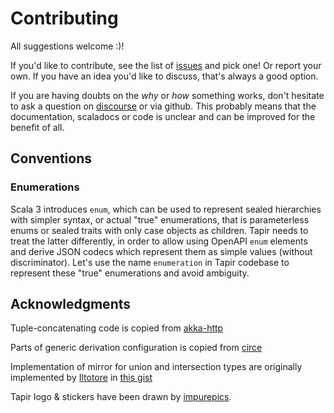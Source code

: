 # Contributing

All suggestions welcome :)!

If you'd like to contribute, see the list of [issues](https://github.com/softwaremill/tapir/issues) and pick one!
Or report your own. If you have an idea you'd like to discuss, that's always a good option.

If you are having doubts on the _why_ or _how_ something works, don't hesitate to ask a question on
[discourse](https://softwaremill.community/c/tapir) or via github. This probably means that the documentation, scaladocs or
code is unclear and can be improved for the benefit of all.

## Conventions

### Enumerations

Scala 3 introduces `enum`, which can be used to represent sealed hierarchies with simpler syntax, or actual "true" enumerations,
that is parameterless enums or sealed traits with only case objects as children. Tapir needs to treat the latter differently,
in order to allow using OpenAPI `enum` elements and derive JSON codecs which represent them as simple values (without discriminator).
Let's use the name `enumeration` in Tapir codebase to represent these "true" enumerations and avoid ambiguity.

## Acknowledgments

Tuple-concatenating code is copied from [akka-http](https://github.com/akka/akka-http/blob/master/akka-http/src/main/scala/akka/http/scaladsl/server/util/TupleOps.scala)

Parts of generic derivation configuration is copied from [circe](https://github.com/circe/circe/blob/master/modules/generic-extras/src/main/scala/io/circe/generic/extras/Configuration.scala)

Implementation of mirror for union and intersection types are originally implemented by [Iltotore](https://github.com/Iltotore) in [this gist](https://gist.github.com/Iltotore/eece20188d383f7aee16a0b89eeb887f)

Tapir logo & stickers have been drawn by [impurepics](https://twitter.com/impurepics).
